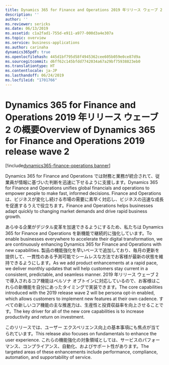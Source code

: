 ```yaml
---
title: Dynamics 365 for Finance and Operations 2019 年リリース ウェーブ 2 の概要
description: ''
author: ''
ms.reviewer: sericks
ms.date: 06/13/2019
ms.assetid: c1a2fad1-755d-e911-a977-000d3a4e307a
ms.topic: overview
ms.service: business-applications
ms.author: carinaha
dynamics365pdf: true
ms.openlocfilehash: 445d1bf795d58f4945362cee605b059e0ce87d9a
ms.sourcegitcommit: d6ff62c145bfdd7742034a67a29bf75938823eb0
ms.translationtype: HT
ms.contentlocale: ja-JP
ms.lasthandoff: 06/24/2019
ms.locfileid: "1701766"
---
```

# <a name="overview-of-dynamics-365-for-finance-and-operations-2019-release-wave-2"></a><span data-ttu-id="036a7-102">Dynamics 365 for Finance and Operations 2019 年リリース ウェーブ 2 の概要</span><span class="sxs-lookup"><span data-stu-id="036a7-102">Overview of Dynamics 365 for Finance and Operations 2019 release wave 2</span></span>
[!include[dynamics365-finance-operations banner](../includes/dynamics365-finance-operations.md)]

<span data-ttu-id="036a7-103">Dynamics 365 for Finance and Operations では財務と業務が統合されて、従業員が情報に基づいた判断を迅速に下せるように支援します。</span><span class="sxs-lookup"><span data-stu-id="036a7-103">Dynamics 365 for Finance and Operations unifies global financials and operations to empower people to make fast, informed decisions.</span></span> <span data-ttu-id="036a7-104">Finance and Operations は、ビジネスが変化し続ける市場の需要に素早く対応し、ビジネスの迅速な成長を促進するうえで役立ちます。</span><span class="sxs-lookup"><span data-stu-id="036a7-104">Finance and Operations helps businesses adapt quickly to changing market demands and drive rapid business growth.</span></span> 

<span data-ttu-id="036a7-105">あらゆる企業がデジタル変革を加速できるようにするため、私たちは Dynamics 365 for Finance and Operations を新機能で継続的に強化しています。</span><span class="sxs-lookup"><span data-stu-id="036a7-105">To enable businesses everywhere to accelerate their digital transformation, we are continuously enhancing Dynamics 365 for Finance and Operations with new capabilities.</span></span> <span data-ttu-id="036a7-106">製品の機能強化を早いペースで追加しており、毎月の更新を提供して、一貫性のある予測可能でシームレスな方法でお客様が最新の状態を維持できるようにします。</span><span class="sxs-lookup"><span data-stu-id="036a7-106">As we add product enhancements at a rapid pace, we deliver monthly updates that will help customers stay current in a consistent, predictable, and seamless manner.</span></span> <span data-ttu-id="036a7-107">2019 年リリース ウェーブ 2 で導入されるコア機能はペルソナ オプトインに対応しているので、お客様はこれらの新機能を自分にあったタイミングで実装できます。</span><span class="sxs-lookup"><span data-stu-id="036a7-107">The core capabilities introduced with the 2019 release wave 2 will be persona opt-in enabled, which allows customers to implement new features at their own cadence.</span></span> <span data-ttu-id="036a7-108">すべての新しいコア機能の主な推進力は、生産性と投資収益率を向上させることです。</span><span class="sxs-lookup"><span data-stu-id="036a7-108">The key driver for all of the new core capabilities is to increase productivity and return on investment.</span></span> 

<span data-ttu-id="036a7-109">このリリースでは、ユーザー エクスペリエンス向上の基本事項にも焦点が当てられています。</span><span class="sxs-lookup"><span data-stu-id="036a7-109">This release also focuses on fundamentals to enhance the user experience.</span></span> <span data-ttu-id="036a7-110">これらの機能強化の対象領域としては、サービスのパフォーマンス、コンプライアンス、自動化、およびサポート性があります。</span><span class="sxs-lookup"><span data-stu-id="036a7-110">The targeted areas of these enhancements include performance, compliance, automation, and supportability of service.</span></span> 
